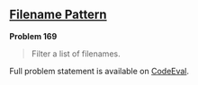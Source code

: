 [Filename Pattern][ce]
----------------------

**Problem 169**

> Filter a list of filenames.

Full problem statement is available on [CodeEval][ce].

[ce]: https://www.codeeval.com/browse/169/
      "View problem statement on CodeEval"
